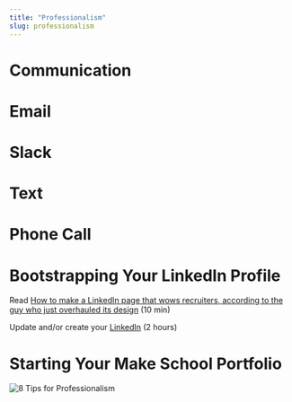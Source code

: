 ```yaml
---
title: "Professionalism"
slug: professionalism
---
```




# Communication

# Email

# Slack

# Text

# Phone Call


# Bootstrapping Your LinkedIn Profile

Read [How to make a LinkedIn page that wows recruiters, according to the guy who just overhauled its design](https://amp-businessinsider-com.cdn.ampproject.org/c/s/amp.businessinsider.com/how-to-best-use-your-linkedin-page-2017-3) (10 min)

Update and/or create your [LinkedIn](https://www.linkedin.com/) (2 hours)

# Starting Your Make School Portfolio


![8 Tips for Professionalism](https://www.youtube.com/watch?v=0o3INMBL58w)
